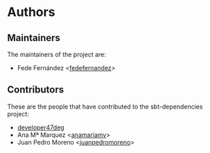# Authors

## Maintainers

The maintainers of the project are:

* Fede Fernández <[fedefernandez](https://github.com/fedefernandez)>

## Contributors

These are the people that have contributed to the sbt-dependencies project:

* [developer47deg](https://github.com/developer47deg)
* Ana Mª Marquez <[anamariamv](https://github.com/anamariamv)>
* Juan Pedro Moreno <[juanpedromoreno](https://github.com/juanpedromoreno)>